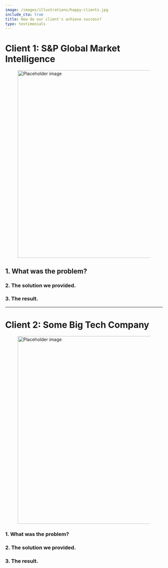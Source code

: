 ```yaml
---
image: /images/illustrations/happy-clients.jpg
include_cta: true
title: How do our client's achieve success?
type: testimonials
---
```




# Client 1: S&P Global Market Intelligence

<figure class="image">
<img class="" src="https://bulma.io/images/placeholders/1280x960.png" alt="Placeholder image" style="width:600px;">
</figure>


## 1. What was the problem?

### 2. The solution we provided.

### 3. The result.

***

# Client 2: Some Big Tech Company

<figure class="image">
<img class="" src="https://bulma.io/images/placeholders/1280x960.png" alt="Placeholder image" style="width:600px;">
</figure>

### 1. What was the problem?

### 2. The solution we provided.

### 3. The result.
